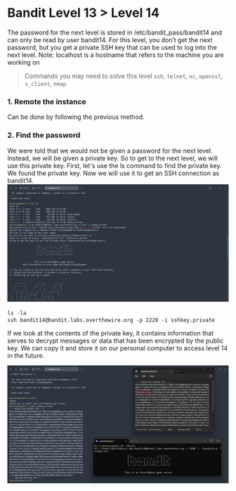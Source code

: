 # Bandit Level 13 > Level 14

The password for the next level is stored in /etc/bandit_pass/bandit14 and can only be read by user bandit14. For this level, you don’t get the next password, but you get a private SSH key that can be used to log into the next level. Note: localhost is a hostname that refers to the machine you are working on

> Commands you may need to solve this level
> `ssh`, `telnet`, `nc`, `openssl`, `s_client`, `nmap`

### 1. Remote the instance
Can be done by following the previous method.

### 2. Find the password
We were told that we would not be given a password for the next level. Instead, we will be given a private key. So to get to the next level, we will use this private key. First, let's use the ls command to find the private key. We found the private key. Now we will use it to get an SSH connection as bandit14.
![alt text](/OverTheWire/Bandit/images/Bandit13-2.png)

```
ls -la
ssh bandit14@bandit.labs.overthewire.org -p 2220 -i sshkey.private
```

If we look at the contents of the private key, it contains information that serves to decrypt messages or data that has been encrypted by the public key. We can copy it and store it on our personal computer to access level 14 in the future. 

![alt text](/OverTheWire/Bandit/images/Bandit13-1.png)